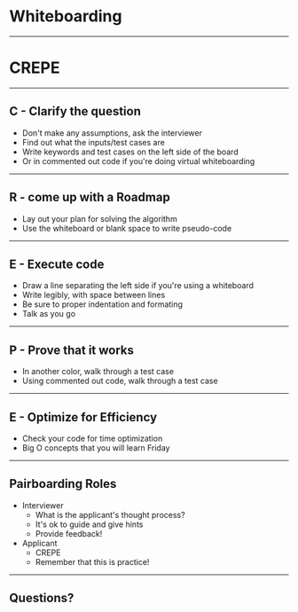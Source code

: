 # Whiteboarding

---

# CREPE

---

## C - Clarify the question

* Don't make any assumptions, ask the interviewer
* Find out what the inputs/test cases are
* Write keywords and test cases on the left side of the board 
* Or in commented out code if you're doing virtual whiteboarding


---

## R - come up with a Roadmap

* Lay out your plan for solving the algorithm
* Use the whiteboard or blank space to write pseudo-code

---

## E - Execute code

* Draw a line separating the left side if you're using a whiteboard
* Write legibly, with space between lines
* Be sure to proper indentation and formating
* Talk as you go

---

## P - Prove that it works

* In another color, walk through a test case
* Using commented out code, walk through a test case

---

## E - Optimize for Efficiency

* Check your code for time optimization
* Big O concepts that you will learn Friday


---

## Pairboarding Roles

* Interviewer
  * What is the applicant's thought process?
  * It's ok to guide and give hints
  * Provide feedback!
* Applicant
  * CREPE
  * Remember that this is practice!

---

## Questions?
